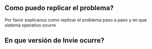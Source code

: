 ## Como puedo replicar el problema?
Por favor explícanos como replicar el problema paso a paso y en que sistema operativo ocurre

## En que versión de Invie ocurre?
  
